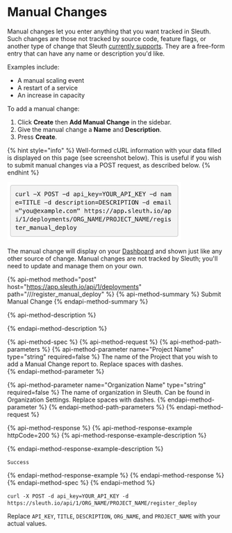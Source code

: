 # Manual Changes

Manual changes let you enter anything that you want tracked in Sleuth. Such changes are those not tracked by source code, feature flags, or another type of change that Sleuth [currently supports](about-integrations.md). They are a free-form entry that can have any name or description you'd like. 

Examples include: 

* A manual scaling event
* A restart of a service
* An increase in capacity

To add a manual change: 

1. Click **Create** then **Add Manual Change** in the sidebar. 
2. Give the manual change a **Name** and **Description**. 
3. Press **Create**. 

{% hint style="info" %}
Well-formed cURL information with your data filled is displayed on this page \(see screenshot below\). This is useful if you wish to submit manual changes via a POST request, as described below. 
{% endhint %}

![cURL information in Add Manual Change page](../.gitbook/assets/curl_url_dialog.png)

The manual change will display on your [Dashboard](../dashboard.md) and shown just like any other source of change. Manual changes are not tracked by Sleuth; you'll need to update and manage them on your own. 

{% api-method method="post" host="https://app.sleuth.io/api/1/deployments" path="/<organization name>/<project name>/register\_manual\_deploy" %}
{% api-method-summary %}
Submit Manual Change
{% endapi-method-summary %}

{% api-method-description %}

{% endapi-method-description %}

{% api-method-spec %}
{% api-method-request %}
{% api-method-path-parameters %}
{% api-method-parameter name="Project Name" type="string" required=false %}
The name of the Project that you wish to add a Manual Change report to. Replace spaces with dashes.  
{% endapi-method-parameter %}

{% api-method-parameter name="Organization Name" type="string" required=false %}
The name of organization in Sleuth. Can be found in Organization Settings. Replace spaces with dashes. 
{% endapi-method-parameter %}
{% endapi-method-path-parameters %}
{% endapi-method-request %}

{% api-method-response %}
{% api-method-response-example httpCode=200 %}
{% api-method-response-example-description %}

{% endapi-method-response-example-description %}

```
Success
```
{% endapi-method-response-example %}
{% endapi-method-response %}
{% endapi-method-spec %}
{% endapi-method %}

```text
curl -X POST -d api_key=YOUR_API_KEY -d https://sleuth.io/api/1/ORG_NAME/PROJECT_NAME/register_deploy
```

Replace `API_KEY`, `TITLE`, `DESCRIPTION`, `ORG_NAME`, and `PROJECT_NAME` with your actual values.

